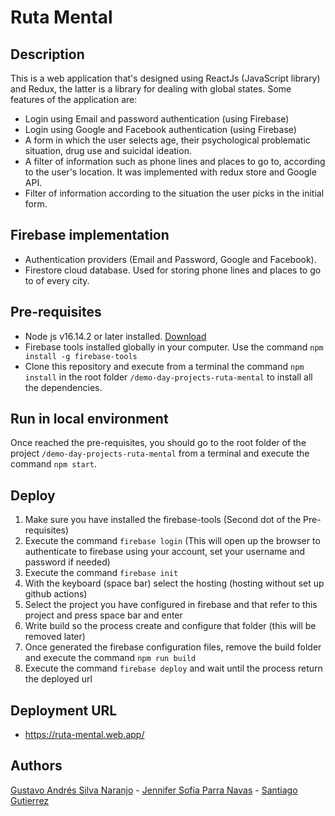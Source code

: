 # Ruta Mental

## Description

This is a web application that's designed using ReactJs (JavaScript library) and Redux, the latter is a library for dealing with global states. Some features of the application are:

- Login using Email and password authentication (using Firebase)
- Login using Google and Facebook authentication (using Firebase)
- A form in which the user selects age, their psychological problematic situation, drug use and suicidal ideation.
- A filter of information such as phone lines and places to go to, according to the user's location. It was implemented with redux store and Google API.
- Filter of information according to the situation the user picks in the initial form.

## Firebase implementation
- Authentication providers (Email and Password, Google and Facebook).
- Firestore cloud database. Used for storing phone lines and places to go to of every city.

## Pre-requisites
- Node js v16.14.2 or later installed. [Download](https://nodejs.org/es/download/)
- Firebase tools installed globally in your computer. Use the command `npm install -g firebase-tools`
- Clone this repository and execute from a terminal the command `npm install` in the root folder `/demo-day-projects-ruta-mental` to install all the dependencies.

## Run in local environment
Once reached the pre-requisites, you should go to the root folder of the project `/demo-day-projects-ruta-mental` from a terminal and execute the command `npm start`.

## Deploy
1. Make sure you have installed the firebase-tools (Second dot of the Pre-requisites)
2. Execute the command `firebase login` (This will open up the browser to authenticate to firebase using your account, set your username and password if needed)
3. Execute the command `firebase init`
4. With the keyboard (space bar) select the hosting (hosting without set up github actions)
5. Select the project you have configured in firebase and that refer to this project and press space bar and enter
6. Write build so the process create and configure that folder (this will be removed later)
7. Once generated the firebase configuration files, remove the build folder and execute the command `npm run build`
8. Execute the command `firebase deploy` and wait until the process return the deployed url

## Deployment URL
- https://ruta-mental.web.app/

## Authors
[Gustavo Andrés Silva Naranjo](https://github.com/Getz-S) - [Jennifer Sofía Parra Navas](https://github.com/jenniferparra) - [Santiago Gutierrez](https://github.com/Taja34)
